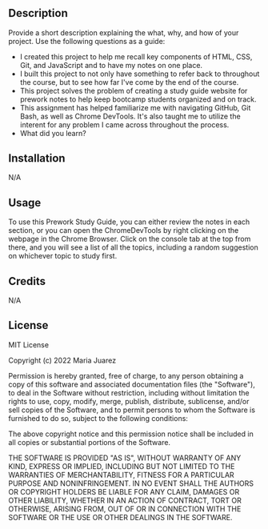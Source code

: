 # <PreWork Study Guide Webpage>

## Description

Provide a short description explaining the what, why, and how of your project. Use the following questions as a guide:

- I created this project to help me recall key components of HTML, CSS, Git, and JavaScript and to have my notes on one place. 
- I built this project to not only have something to refer back to throughout the course, but to see how far I've come by the end of the course.   
- This project solves the problem of creating a study guide website for prework notes to help keep bootcamp students organized and on track.
- This assignment has helped familiarize me with navigating GitHub, Git Bash, as well as Chrome DevTools. It's also taught me to utilize the interent for any problem I came across throughout the process. 
- What did you learn?


## Installation

N/A

## Usage

To use this Prework Study Guide, you can either review the notes in each section, or you can open the ChromeDevTools by right clicking on the webpage in the Chrome Browser. Click on the console tab at the top from there, and you will see a list of all the topics, including a random suggestion on whichever topic to study first. 


## Credits

N/A

## License

MIT License

Copyright (c) 2022 Maria Juarez

Permission is hereby granted, free of charge, to any person obtaining a copy
of this software and associated documentation files (the "Software"), to deal
in the Software without restriction, including without limitation the rights
to use, copy, modify, merge, publish, distribute, sublicense, and/or sell
copies of the Software, and to permit persons to whom the Software is
furnished to do so, subject to the following conditions:

The above copyright notice and this permission notice shall be included in all
copies or substantial portions of the Software.

THE SOFTWARE IS PROVIDED "AS IS", WITHOUT WARRANTY OF ANY KIND, EXPRESS OR
IMPLIED, INCLUDING BUT NOT LIMITED TO THE WARRANTIES OF MERCHANTABILITY,
FITNESS FOR A PARTICULAR PURPOSE AND NONINFRINGEMENT. IN NO EVENT SHALL THE
AUTHORS OR COPYRIGHT HOLDERS BE LIABLE FOR ANY CLAIM, DAMAGES OR OTHER
LIABILITY, WHETHER IN AN ACTION OF CONTRACT, TORT OR OTHERWISE, ARISING FROM,
OUT OF OR IN CONNECTION WITH THE SOFTWARE OR THE USE OR OTHER DEALINGS IN THE
SOFTWARE.


